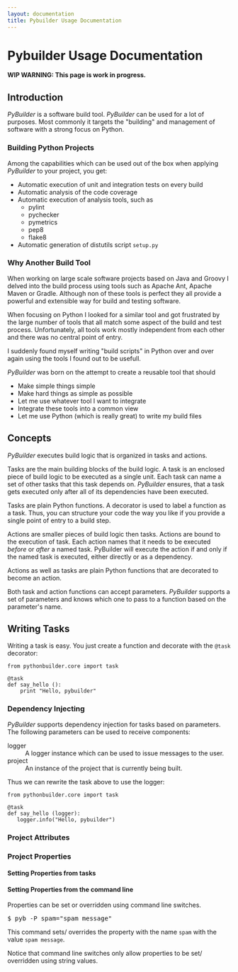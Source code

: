 ```yaml
---
layout: documentation
title: Pybuilder Usage Documentation
---
```


# Pybuilder Usage Documentation

**WIP WARNING: This page is work in progress.**


## Introduction

*PyBuilder* is a software build tool. *PyBuilder* can be used for a lot of purposes. Most
commonly it targets the "building" and management of software with a strong focus on Python.


### Building Python Projects

Among the capabilities which can be used out of the box when applying *PyBuilder* to your project, you get:
* Automatic execution of unit and integration tests on every build
* Automatic analysis of the code coverage
* Automatic execution of analysis tools, such as
  + pylint
  + pychecker
  + pymetrics
  + pep8
  + flake8
* Automatic generation of distutils script ```setup.py```

### Why Another Build Tool

When working on large scale software projects based on Java and Groovy I delved into the build process using tools
such as Apache Ant, Apache Maven or Gradle. Although non of these tools is perfect they all provide a powerful and
extensible way for build and testing software.

When focusing on Python I looked for a similar tool and got frustrated by the large number of tools that all match
some aspect of the build and test process. Unfortunately, all tools work mostly independent from each other and
there was no central point of entry.

I suddenly found myself writing "build scripts" in Python over and over again using the tools I found out to be
usefull.

*PyBuilder* was born on the attempt to create a reusable tool that should
* Make simple things simple
* Make hard things as simple as possible
* Let me use whatever tool I want to integrate
* Integrate these tools into a common view
* Let me use Python (which is really great) to write my build files


## Concepts

*PyBuilder* executes build logic that is organized in tasks and actions.

Tasks are the main building blocks of the build logic. A task is an enclosed piece of build logic to be executed as
a single unit. Each task can name a set of other tasks that this task depends on. *PyBuilder* ensures, that a
task gets executed only after all of its dependencies have been executed.

Tasks are plain Python functions. A decorator is used to label a function as a task. Thus, you can structure your
code the way you like if you provide a single point of entry to a build step.

Actions are smaller pieces of build logic then tasks. Actions are bound to the execution of task. Each action names
that it needs to be executed *before* or *after* a named task. PyBuilder will execute the action if
and only if the named task is executed, either directly or as a dependency.

Actions as well as tasks are plain Python functions that are decorated to become an action.

Both task and action functions can accept parameters. *PyBuilder* supports a set of parameters and knows which
one to pass to a function based on the parameter's name.


## Writing Tasks

Writing a task is easy. You just create a function and decorate with the ```@task``` decorator:

<pre><code>from pythonbuilder.core import task

@task
def say_hello ():
    print "Hello, pybuilder"
</code></pre>


### Dependency Injecting

*PyBuilder* supports dependency injection for tasks based on parameters. The following parameters can be used to
receive components:
<dl>
  <dt>logger</dt>
  <dd>A logger instance which can be used to issue messages to the user.</dd>
  <dt>project</dt>
  <dd>An instance of the project that is currently being built.</dd>
</dl>


Thus we can rewrite the task above to use the logger:

<pre><code>from pythonbuilder.core import task

@task
def say_hello (logger):
   logger.info("Hello, pybuilder")
</code></pre>


### Project Attributes
### Project Properties

#### Setting Properties from tasks
#### Setting Properties from the command line

Properties can be set or overridden using command line switches.

<pre>$ pyb -P spam="spam message"</pre>

This command sets/ overrides the property with the name ```spam``` with the value ```spam message```.

Notice that command line switches only allow properties to be set/ overridden using string values.
